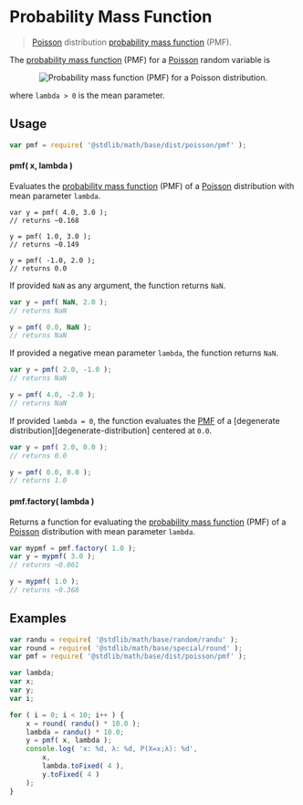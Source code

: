 Probability Mass Function
===

> [Poisson][poisson] distribution [probability mass function][pmf] (PMF).

<section class="intro">

The [probability mass function][pmf] (PMF) for a [Poisson][poisson] random variable is

<!-- <equation class="equation" label="eq:pmf" align="center" raw="f(x;\lambda)=P(X=x;\lambda)=\begin{cases} \tfrac{\lambda^x}{x!}e^{-\lambda} &amp; \text{ for } x = 0,1,2,\ldots \\
0 &amp; \text{ otherwise}
\end{cases}" alt="Probability mass function (PMF) for a Poisson distribution."> -->

<div class="equation" align="center" data-raw-text="f(x;\lambda)=P(X=x;\lambda)=\begin{cases} \tfrac{\lambda^x}{x!}e^{-\lambda} &amp; \text{ for } x = 0,1,2,\ldots \\
0 &amp; \text{ otherwise}
\end{cases}" data-equation="eq:pmf">
    <img src="" alt="Probability mass function (PMF) for a Poisson distribution.">
    <br>
</div>

<!-- </equation> -->

where `lambda > 0` is the mean parameter.

<!-- </intro> -->

<section class="usage">

## Usage
``` javascript
var pmf = require( '@stdlib/math/base/dist/poisson/pmf' );
```

#### pmf( x, lambda )

Evaluates the [probability mass function][pmf] (PMF) of a [Poisson][poisson] distribution with mean parameter `lambda`.

``` javscript
var y = pmf( 4.0, 3.0 );
// returns ~0.168

y = pmf( 1.0, 3.0 );
// returns ~0.149

y = pmf( -1.0, 2.0 );
// returns 0.0
```

If provided `NaN` as any argument, the function returns `NaN`.

``` javascript
var y = pmf( NaN, 2.0 );
// returns NaN

y = pmf( 0.0, NaN );
// returns NaN
```

If provided a negative mean parameter `lambda`, the function returns `NaN`.

``` javascript
var y = pmf( 2.0, -1.0 );
// returns NaN

y = pmf( 4.0, -2.0 );
// returns NaN
```

If provided `lambda = 0`, the function evaluates the [PMF][pmf] of a [degenerate distribution][degenerate-distribution] centered at `0.0`.

``` javascript
var y = pmf( 2.0, 0.0 );
// returns 0.0

y = pmf( 0.0, 0.0 );
// returns 1.0
```

#### pmf.factory( lambda )

Returns a function for evaluating the [probability mass function][pmf] (PMF) of a [Poisson][poisson] distribution with mean parameter `lambda`.

``` javascript
var mypmf = pmf.factory( 1.0 );
var y = mypmf( 3.0 );
// returns ~0.061

y = mypmf( 1.0 );
// returns ~0.368
```

<!-- </usage> -->

<section class="examples">

## Examples

``` javascript
var randu = require( '@stdlib/math/base/random/randu' );
var round = require( '@stdlib/math/base/special/round' );
var pmf = require( '@stdlib/math/base/dist/poisson/pmf' );

var lambda;
var x;
var y;
var i;

for ( i = 0; i < 10; i++ ) {
    x = round( randu() * 10.0 );
    lambda = randu() * 10.0;
    y = pmf( x, lambda );
    console.log( 'x: %d, λ: %d, P(X=x;λ): %d',
        x,
        lambda.toFixed( 4 ),
        y.toFixed( 4 )
    );
}
```

<!-- </examples> -->


<section class="links">

[poisson]: https://en.wikipedia.org/wiki/Poisson_distribution
[pmf]: https://en.wikipedia.org/wiki/Probability_mass_function

<!-- </links> -->
